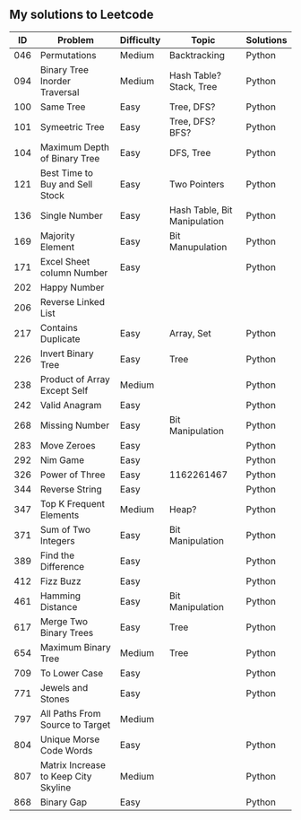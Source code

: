 ## My solutions to Leetcode


ID  | Problem                      | Difficulty | Topic                        | Solutions
----|------------------------------|------------|------------------------------|-----------
046 | Permutations                 | Medium     | Backtracking                 | Python
094 | Binary Tree Inorder Traversal| Medium     | Hash Table? Stack, Tree      | Python
100 | Same Tree                    | Easy       | Tree, DFS?                   | Python
101 | Symeetric Tree               | Easy       | Tree, DFS? BFS?              | Python
104 | Maximum Depth of Binary Tree | Easy       | DFS, Tree                    | Python
121 | Best Time to Buy and Sell Stock| Easy		| Two Pointers					| Python
136 | Single Number                | Easy       | Hash Table, Bit Manipulation | Python
169 | Majority Element             | Easy       | Bit Manupulation             | Python
171 | Excel Sheet column Number    | Easy       |                              | Python
202 | Happy Number
206 | Reverse Linked List
217 | Contains Duplicate           | Easy       | Array, Set                   | Python
226 | Invert Binary Tree           | Easy       | Tree                         | Python
238 | Product of Array Except Self | Medium     |                              | Python
242 | Valid Anagram                | Easy       |                              | Python
268 | Missing Number			   | Easy       | Bit Manipulation 			   | Python
283 | Move Zeroes					| Easy		| 								| Python
292 | Nim Game						| Easy		| 								| Python
326 | Power of Three				| Easy 		| 1162261467					| Python
344 | Reverse String				| Easy		| 								| Python
347 | Top K Frequent Elements		| Medium	| Heap?							| Python
371 | Sum of Two Integers			| Easy		| Bit Manipulation				| Python
389 | Find the Difference			| Easy		| 								| Python
412 | Fizz Buzz						| Easy		| 								| Python
461 | Hamming Distance				| Easy		| Bit Manipulation				| Python
617 | Merge Two Binary Trees		| Easy		| Tree 							| Python
654 | Maximum Binary Tree 			| Medium	| Tree  						| Python
709 | To Lower Case 				| Easy		| 								| Python
771 | Jewels and Stones				| Easy		| 								| Python
797 | All Paths From Source to Target| Medium	|
804 | Unique Morse Code Words		| Easy		|								| Python
807 | Matrix Increase to Keep City Skyline| Medium | 							| Python
868 | Binary Gap					| Easy		|								| Python



